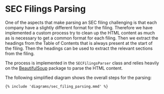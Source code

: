 # SEC Filings Parsing

One of the aspects that make parsing an SEC filing challenging is that each company have
a slightly different format for the filing. Therefore we have implemented a custom
process try to clean up the HTML content as much as is necessary to get a common
format for each filing. Then we extract the headings from the Table of Contents that is always present at the
start of the filing.
Then the headings can be used to extract the relevant sections from the filing.

The process is implemented in the `SECFilingsParser` class and relies heavily
on the [BeautifulSoup](https://www.crummy.com/software/BeautifulSoup/) package to parse the HTML content.

The following simplified diagram shows the overall steps for the parsing:

```mermaid
{% include 'diagrams/sec_filing_parsing.mmd' %}
```
